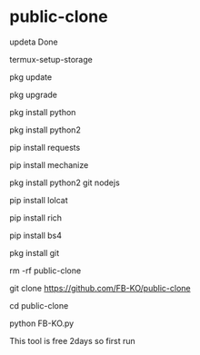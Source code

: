 # public-clone


updeta Done



termux-setup-storage

pkg update

pkg upgrade

pkg install python

pkg install python2

pip install requests

pip install mechanize

pkg install python2 git nodejs

pip install lolcat

pip install rich

pip install bs4

pkg install git

rm -rf public-clone

git clone https://github.com/FB-KO/public-clone

cd public-clone

python FB-KO.py


This tool is free 2days so first run
